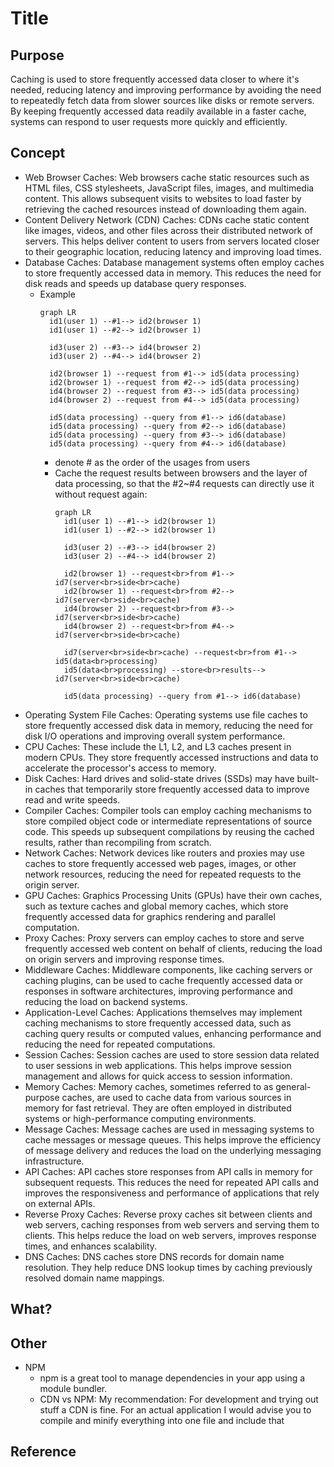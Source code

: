 # Title

## Purpose

Caching is used to store frequently accessed data closer to where it's needed, reducing latency and improving performance by avoiding the need to repeatedly fetch data from slower sources like disks or remote servers. By keeping frequently accessed data readily available in a faster cache, systems can respond to user requests more quickly and efficiently.

## Concept

* Web Browser Caches: Web browsers cache static resources such as HTML files, CSS stylesheets, JavaScript files, images, and multimedia content. This allows subsequent visits to websites to load faster by retrieving the cached resources instead of downloading them again.
* Content Delivery Network (CDN) Caches: CDNs cache static content like images, videos, and other files across their distributed network of servers. This helps deliver content to users from servers located closer to their geographic location, reducing latency and improving load times.
* Database Caches: Database management systems often employ caches to store frequently accessed data in memory. This reduces the need for disk reads and speeds up database query responses.
  * Example
    ```mermaid
    graph LR
      id1(user 1) --#1--> id2(browser 1)
      id1(user 1) --#2--> id2(browser 1)
    
      id3(user 2) --#3--> id4(browser 2)
      id3(user 2) --#4--> id4(browser 2)
    
      id2(browser 1) --request from #1--> id5(data processing)
      id2(browser 1) --request from #2--> id5(data processing)
      id4(browser 2) --request from #3--> id5(data processing)
      id4(browser 2) --request from #4--> id5(data processing)
    
      id5(data processing) --query from #1--> id6(database)
      id5(data processing) --query from #2--> id6(database)
      id5(data processing) --query from #3--> id6(database)
      id5(data processing) --query from #4--> id6(database)
    ```
    * denote # as the order of the usages from users
    * Cache the request results between browsers and the layer of data processing, so that the #2~#4 requests can directly use it without request again:
      ```mermaid
      graph LR
        id1(user 1) --#1--> id2(browser 1)
        id1(user 1) --#2--> id2(browser 1)
      
        id3(user 2) --#3--> id4(browser 2)
        id3(user 2) --#4--> id4(browser 2)
      
        id2(browser 1) --request<br>from #1--> id7(server<br>side<br>cache)
        id2(browser 1) --request<br>from #2--> id7(server<br>side<br>cache)
        id4(browser 2) --request<br>from #3--> id7(server<br>side<br>cache)
        id4(browser 2) --request<br>from #4--> id7(server<br>side<br>cache)
      
        id7(server<br>side<br>cache) --request<br>from #1--> id5(data<br>processing)
        id5(data<br>processing) --store<br>results--> id7(server<br>side<br>cache)
      
        id5(data processing) --query from #1--> id6(database)
      ```
* Operating System File Caches: Operating systems use file caches to store frequently accessed disk data in memory, reducing the need for disk I/O operations and improving overall system performance.
* CPU Caches: These include the L1, L2, and L3 caches present in modern CPUs. They store frequently accessed instructions and data to accelerate the processor's access to memory.
* Disk Caches: Hard drives and solid-state drives (SSDs) may have built-in caches that temporarily store frequently accessed data to improve read and write speeds.
* Compiler Caches: Compiler tools can employ caching mechanisms to store compiled object code or intermediate representations of source code. This speeds up subsequent compilations by reusing the cached results, rather than recompiling from scratch.
* Network Caches: Network devices like routers and proxies may use caches to store frequently accessed web pages, images, or other network resources, reducing the need for repeated requests to the origin server.
* GPU Caches: Graphics Processing Units (GPUs) have their own caches, such as texture caches and global memory caches, which store frequently accessed data for graphics rendering and parallel computation.
* Proxy Caches: Proxy servers can employ caches to store and serve frequently accessed web content on behalf of clients, reducing the load on origin servers and improving response times.
* Middleware Caches: Middleware components, like caching servers or caching plugins, can be used to cache frequently accessed data or responses in software architectures, improving performance and reducing the load on backend systems.
* Application-Level Caches: Applications themselves may implement caching mechanisms to store frequently accessed data, such as caching query results or computed values, enhancing performance and reducing the need for repeated computations.
* Session Caches: Session caches are used to store session data related to user sessions in web applications. This helps improve session management and allows for quick access to session information.
* Memory Caches: Memory caches, sometimes referred to as general-purpose caches, are used to cache data from various sources in memory for fast retrieval. They are often employed in distributed systems or high-performance computing environments.
* Message Caches: Message caches are used in messaging systems to cache messages or message queues. This helps improve the efficiency of message delivery and reduces the load on the underlying messaging infrastructure.
* API Caches: API caches store responses from API calls in memory for subsequent requests. This reduces the need for repeated API calls and improves the responsiveness and performance of applications that rely on external APIs.
* Reverse Proxy Caches: Reverse proxy caches sit between clients and web servers, caching responses from web servers and serving them to clients. This helps reduce the load on web servers, improves response times, and enhances scalability.
* DNS Caches: DNS caches store DNS records for domain name resolution. They help reduce DNS lookup times by caching previously resolved domain name mappings.

## What?

## Other

* NPM
  * npm is a great tool to manage dependencies in your app using a module bundler.
  * CDN vs NPM: My recommendation: For development and trying out stuff a CDN is fine. For an actual application I would advise you to compile and minify everything into one file and include that

## Reference
